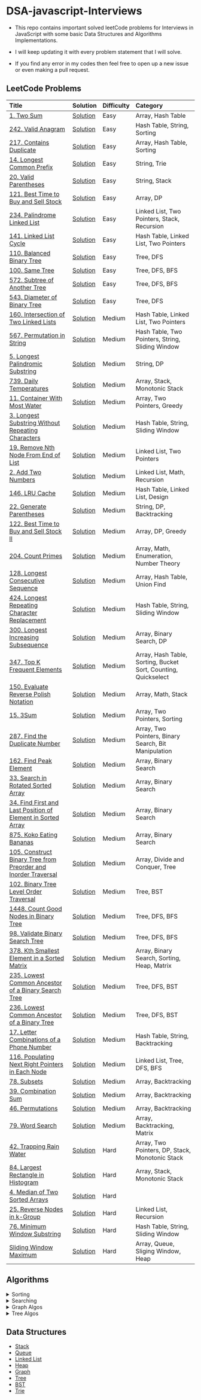 # DSA-javascript-Interviews

- This repo contains important solved leetCode problems for Interviews in JavaScript with some basic Data Structures and Algorithms Implementations.

- I will keep updating it with every problem statement that I will solve.

- If you find any error in my codes then feel free to open up a new issue or even making a pull request.

## LeetCode Problems

| Title                                                                                                                                                      | Solution                                                                                                    | Difficulty | Category                                                       |
| :--------------------------------------------------------------------------------------------------------------------------------------------------------- | :---------------------------------------------------------------------------------------------------------- | :--------- | :------------------------------------------------------------- |
| [1. Two Sum](https://leetcode.com/problems/two-sum/)                                                                                                       | [Solution](https://github.com/kartikth40/DSA-javascript/blob/main/problems/twoSum.js)                       | Easy       | Array, Hash Table                                              |
| [242. Valid Anagram](https://leetcode.com/problems/valid-anagram/)                                                                                         | [Solution](https://github.com/kartikth40/DSA-javascript/blob/main/problems/validAnagram.js)                 | Easy       | Hash Table, String, Sorting                                    |
| [217. Contains Duplicate](https://leetcode.com/problems/contains-duplicate/)                                                                               | [Solution](https://github.com/kartikth40/DSA-javascript/blob/main/problems/containsDuplicate.js)            | Easy       | Array, Hash Table, Sorting                                     |
| [14. Longest Common Prefix](https://leetcode.com/problems/longest-common-prefix/)                                                                          | [Solution](https://github.com/kartikth40/DSA-javascript/blob/main/problems/longestCommonPrefix.js)          | Easy       | String, Trie                                                   |
| [20. Valid Parentheses](https://leetcode.com/problems/valid-parentheses/)                                                                                  | [Solution](https://github.com/kartikth40/DSA-javascript/blob/main/problems/validParentheses.js)             | Easy       | String, Stack                                                  |
| [121. Best Time to Buy and Sell Stock](https://leetcode.com/problems/best-time-to-buy-and-sell-stock/)                                                     | [Solution](https://github.com/kartikth40/DSA-javascript/blob/main/problems/maxProfit.js)                    | Easy       | Array, DP                                                      |
| [234. Palindrome Linked List](https://leetcode.com/problems/palindrome-linked-list/)                                                                       | [Solution](https://github.com/kartikth40/DSA-javascript/blob/main/problems/isPalindromeLL.js)               | Easy       | Linked List, Two Pointers, Stack, Recursion                    |
| [141. Linked List Cycle](https://leetcode.com/problems/linked-list-cycle/)                                                                                 | [Solution](https://github.com/kartikth40/DSA-javascript/blob/main/problems/hasCycle.js)                     | Easy       | Hash Table, Linked List, Two Pointers                          |
| [110. Balanced Binary Tree](https://leetcode.com/problems/balanced-binary-tree/)                                                                           | [Solution](https://github.com/kartikth40/DSA-javascript/blob/main/problems/isBalanced.js)                   | Easy       | Tree, DFS                                                      |
| [100. Same Tree](https://leetcode.com/problems/same-tree/)                                                                                                 | [Solution](https://github.com/kartikth40/DSA-javascript/blob/main/problems/isSameTree.js)                   | Easy       | Tree, DFS, BFS                                                 |
| [572. Subtree of Another Tree](https://leetcode.com/problems/subtree-of-another-tree/same-tree/)                                                           | [Solution](https://github.com/kartikth40/DSA-javascript/blob/main/problems/isSubtree.js)                    | Easy       | Tree, DFS, BFS                                                 |
| [543. Diameter of Binary Tree](https://leetcode.com/problems/diameter-of-binary-tree/)                                                                     | [Solution](https://github.com/kartikth40/DSA-javascript/blob/main/problems/diameterOfBinaryTree.js)         | Easy       | Tree, DFS                                                      |
| [160. Intersection of Two Linked Lists](https://leetcode.com/problems/intersection-of-two-linked-lists/)                                                   | [Solution](https://github.com/kartikth40/DSA-javascript/blob/main/problems/getIntersectionNode.js)          | Medium     | Hash Table, Linked List, Two Pointers                          |
| [567. Permutation in String](https://leetcode.com/problems/permutation-in-string/)                                                                         | [Solution](https://github.com/kartikth40/DSA-javascript/blob/main/problems/checkInclusion.js)               | Medium     | Hash Table, Two Pointers, String, Sliding Window               |
| [5. Longest Palindromic Substring](https://leetcode.com/problems/longest-palindromic-substring/)                                                           | [Solution](https://github.com/kartikth40/DSA-javascript/blob/main/problems/longestPalindrome.js)            | Medium     | String, DP                                                     |
| [739. Daily Temperatures](https://leetcode.com/problems/daily-temperatures/)                                                                               | [Solution](https://github.com/kartikth40/DSA-javascript/blob/main/problems/dailyTemperatures.js)            | Medium     | Array, Stack, Monotonic Stack                                  |
| [11. Container With Most Water](https://leetcode.com/problems/container-with-most-water/)                                                                  | [Solution](https://github.com/kartikth40/DSA-javascript/blob/main/problems/maxArea.js)                      | Medium     | Array, Two Pointers, Greedy                                    |
| [3. Longest Substring Without Repeating Characters](https://leetcode.com/problems/longest-substring-without-repeating-characters/)                         | [Solution](https://github.com/kartikth40/DSA-javascript/blob/main/problems/lengthOfLongestSubstring.js)     | Medium     | Hash Table, String, Sliding Window                             |
| [19. Remove Nth Node From End of List](https://leetcode.com/problems/remove-nth-node-from-end-of-list/)                                                    | [Solution](https://github.com/kartikth40/DSA-javascript/blob/main/problems/removeNthFromEnd.js)             | Medium     | Linked List, Two Pointers                                      |
| [2. Add Two Numbers](https://leetcode.com/problems/add-two-numbers/)                                                                                       | [Solution](https://github.com/kartikth40/DSA-javascript/blob/main/problems/addTwoNumbers.js)                | Medium     | Linked List, Math, Recursion                                   |
| [146. LRU Cache](https://leetcode.com/problems/lru-cache/)                                                                                                 | [Solution](https://github.com/kartikth40/DSA-javascript/blob/main/problems/lru_cache.js)                    | Medium     | Hash Table, Linked List, Design                                |
| [22. Generate Parentheses](https://leetcode.com/problems/generate-parentheses/)                                                                            | [Solution](https://github.com/kartikth40/DSA-javascript/blob/main/problems/generateParenthesis.js)          | Medium     | String, DP, Backtracking                                       |
| [122. Best Time to Buy and Sell Stock II](https://leetcode.com/problems/best-time-to-buy-and-sell-stock-ii/)                                               | [Solution](https://github.com/kartikth40/DSA-javascript/blob/main/problems/maxProfit2.js)                   | Medium     | Array, DP, Greedy                                              |
| [204. Count Primes](https://leetcode.com/problems/count-primes/)                                                                                           | [Solution](https://github.com/kartikth40/DSA-javascript/blob/main/problems/countPrimes.js)                  | Medium     | Array, Math, Enumeration, Number Theory                        |
| [128. Longest Consecutive Sequence](https://leetcode.com/problems/longest-consecutive-sequence/)                                                           | [Solution](https://github.com/kartikth40/DSA-javascript/blob/main/problems/longestConsecutive.js)           | Medium     | Array, Hash Table, Union Find                                  |
| [424. Longest Repeating Character Replacement](https://leetcode.com/problems/longest-repeating-character-replacement/)                                     | [Solution](https://github.com/kartikth40/DSA-javascript/blob/main/problems/characterReplacement.js)         | Medium     | Hash Table, String, Sliding Window                             |
| [300. Longest Increasing Subsequence](https://leetcode.com/problems/longest-increasing-subsequence/)                                                       | [Solution](https://github.com/kartikth40/DSA-javascript/blob/main/problems/longestIncreasingSubsequence.js) | Medium     | Array, Binary Search, DP                                       |
| [347. Top K Frequent Elements](https://leetcode.com/problems/top-k-frequent-elements/)                                                                     | [Solution](https://github.com/kartikth40/DSA-javascript/blob/main/problems/topKfrequentElements.js)         | Medium     | Array, Hash Table, Sorting, Bucket Sort, Counting, Quickselect |
| [150. Evaluate Reverse Polish Notation](https://leetcode.com/problems/evaluate-reverse-polish-notation/)                                                   | [Solution](https://github.com/kartikth40/DSA-javascript/blob/main/problems/evalRPN.js)                      | Medium     | Array, Math, Stack                                             |
| [15. 3Sum](https://leetcode.com/problems/3sum/)                                                                                                            | [Solution](https://github.com/kartikth40/DSA-javascript/blob/main/problems/threeSum.js)                     | Medium     | Array, Two Pointers, Sorting                                   |
| [287. Find the Duplicate Number](https://leetcode.com/problems/find-the-duplicate-number/)                                                                 | [Solution](https://github.com/kartikth40/DSA-javascript/blob/main/problems/findDuplicate.js)                | Medium     | Array, Two Pointers, Binary Search, Bit Manipulation           |
| [162. Find Peak Element](https://leetcode.com/problems/find-peak-element/)                                                                                 | [Solution](https://github.com/kartikth40/DSA-javascript/blob/main/problems/findPeakElement.js)              | Medium     | Array, Binary Search                                           |
| [33. Search in Rotated Sorted Array](https://leetcode.com/problems/search-in-rotated-sorted-array/)                                                        | [Solution](https://github.com/kartikth40/DSA-javascript/blob/main/problems/searchInRotated.js)              | Medium     | Array, Binary Search                                           |
| [34. Find First and Last Position of Element in Sorted Array](https://leetcode.com/problems/find-first-and-last-position-of-element-in-sorted-array/)      | [Solution](https://github.com/kartikth40/DSA-javascript/blob/main/problems/searchRange.js)                  | Medium     | Array, Binary Search                                           |
| [875. Koko Eating Bananas](https://leetcode.com/problems/koko-eating-bananas/)                                                                             | [Solution](https://github.com/kartikth40/DSA-javascript/blob/main/problems/minEatingSpeed.js)               | Medium     | Array, Binary Search                                           |
| [105. Construct Binary Tree from Preorder and Inorder Traversal](https://leetcode.com/problems/construct-binary-tree-from-preorder-and-inorder-traversal/) | [Solution](https://github.com/kartikth40/DSA-javascript/blob/main/problems/buildTree.js)                    | Medium     | Array, Divide and Conquer, Tree                                |
| [102. Binary Tree Level Order Traversal](https://leetcode.com/problems/binary-tree-level-order-traversal/)                                                 | [Solution](https://github.com/kartikth40/DSA-javascript/blob/main/problems/levelOrder.js)                   | Medium     | Tree, BST                                                      |
| [1448. Count Good Nodes in Binary Tree](https://leetcode.com/problems/count-good-nodes-in-binary-tree/)                                                    | [Solution](https://github.com/kartikth40/DSA-javascript/blob/main/problems/goodNodes.js)                    | Medium     | Tree, DFS, BFS                                                 |
| [98. Validate Binary Search Tree](https://leetcode.com/problems/validate-binary-search-tree/)                                                              | [Solution](https://github.com/kartikth40/DSA-javascript/blob/main/problems/isValidBST.js)                   | Medium     | Tree, DFS, BFS                                                 |
| [378. Kth Smallest Element in a Sorted Matrix](https://leetcode.com/problems/kth-smallest-element-in-a-sorted-matrix/)                                     | [Solution](https://github.com/kartikth40/DSA-javascript/blob/main/problems/kthSmallest.js)                  | Medium     | Array, Binary Search, Sorting, Heap, Matrix                    |
| [235. Lowest Common Ancestor of a Binary Search Tree](https://leetcode.com/problems/lowest-common-ancestor-of-a-binary-search-tree/)                       | [Solution](https://github.com/kartikth40/DSA-javascript/blob/main/problems/lowestCommonAncestor.js)         | Medium     | Tree, DFS, BST                                                 |
| [236. Lowest Common Ancestor of a Binary Tree](https://leetcode.com/problems/lowest-common-ancestor-of-a-binary-tree/)                                     | [Solution](https://github.com/kartikth40/DSA-javascript/blob/main/problems/lowestCommonAncestor2.js)        | Medium     | Tree, DFS, BST                                                 |
| [17. Letter Combinations of a Phone Number](https://leetcode.com/problems/letter-combinations-of-a-phone-number/)                                          | [Solution](https://github.com/kartikth40/DSA-javascript/blob/main/problems/letterCombinations.js)           | Medium     | Hash Table, String, Backtracking                               |
| [116. Populating Next Right Pointers in Each Node](https://leetcode.com/problems/populating-next-right-pointers-in-each-node/)                             | [Solution](https://github.com/kartikth40/DSA-javascript/blob/main/problems/connect.js)                      | Medium     | Linked List, Tree, DFS, BFS                                    |
| [78. Subsets](https://leetcode.com/problems/subsets/)                                                                                                      | [Solution](https://github.com/kartikth40/DSA-javascript/blob/main/problems/subsets.js)                      | Medium     | Array, Backtracking                                            |
| [39. Combination Sum](https://leetcode.com/problems/combination-sum/)                                                                                      | [Solution](https://github.com/kartikth40/DSA-javascript/blob/main/problems/combinationSum.js)               | Medium     | Array, Backtracking                                            |
| [46. Permutations](https://leetcode.com/problems/permutations/)                                                                                            | [Solution](https://github.com/kartikth40/DSA-javascript/blob/main/problems/permute.js)                      | Medium     | Array, Backtracking                                            |
| [79. Word Search](https://leetcode.com/problems/word-search/)                                                                                              | [Solution](https://github.com/kartikth40/DSA-javascript/blob/main/problems/exist.js)                        | Medium     | Array, Backtracking, Matrix                                    |
| [42. Trapping Rain Water](https://leetcode.com/problems/trapping-rain-water/)                                                                              | [Solution](https://github.com/kartikth40/DSA-javascript/blob/main/problems/trap.js)                         | Hard       | Array, Two Pointers, DP, Stack, Monotonic Stack                |
| [84. Largest Rectangle in Histogram](https://leetcode.com/problems/largest-rectangle-in-histogram/)                                                        | [Solution](https://github.com/kartikth40/DSA-javascript/blob/main/problems/largestRectangleArea.js)         | Hard       | Array, Stack, Monotonic Stack                                  |
| [4. Median of Two Sorted Arrays](https://leetcode.com/problems/median-of-two-sorted-arrays/)                                                               | [Solution](https://github.com/kartikth40/DSA-javascript/blob/main/problems/findMedianSortedArrays.js)       | Hard       |                                                                |
| [25. Reverse Nodes in k-Group](https://leetcode.com/problems/reverse-nodes-in-k-group/)                                                                    | [Solution](https://github.com/kartikth40/DSA-javascript/blob/main/problems/reverseKGroup.js)                | Hard       | Linked List, Recursion                                         |
| [76. Minimum Window Substring](https://leetcode.com/problems/minimum-window-substring/)                                                                    | [Solution](https://github.com/kartikth40/DSA-javascript/blob/main/problems/minWindow.js)                    | Hard       | Hash Table, String, Sliding Window                             |
| [Sliding Window Maximum](https://leetcode.com/problems/sliding-window-maximum/)                                                                            | [Solution](https://github.com/kartikth40/DSA-javascript/blob/main/problems/maxSlidingWindow.js)             | Hard       | Array, Queue, Sliging Window, Heap                             |

<!-- |[]()|[Solution](https://github.com/kartikth40/DSA-javascript/blob/main/problems/__name__.js)|Easy Medium Hard|| -->

## Algorithms

<details>
<summary>Sorting</summary>
<br>
<li><a href='https://github.com/kartikth40/DSA-javascript/blob/main/algorithms/bubbleSort.js'>Bubble Sort</a></li>
<li><a href='https://github.com/kartikth40/DSA-javascript/blob/main/algorithms/countingSort.js'>Counting Sort</a></li>
<li><a href='https://github.com/kartikth40/DSA-javascript/blob/main/algorithms/heapSort.js'>Heap Sort</a></li>
<li><a href='https://github.com/kartikth40/DSA-javascript/blob/main/algorithms/insertionSort.js'>Insertion Sort</a></li>
<li><a href='https://github.com/kartikth40/DSA-javascript/blob/main/algorithms/mergeSort.js'>Merge Sort</a></li>
<li><a href='https://github.com/kartikth40/DSA-javascript/blob/main/algorithms/quickSort.js'>Quick Sort</a></li>
<li><a href='https://github.com/kartikth40/DSA-javascript/blob/main/algorithms/radixSort.js'>Radix Sort</a></li>
<li><a href='https://github.com/kartikth40/DSA-javascript/blob/main/algorithms/selectionSort.js'>Selection Sort</a></li>
<!-- <li><a href='https://github.com/kartikth40/DSA-javascript/blob/main/algorithms/'></a></li> -->
</details>

<details>
<summary>Searching</summary>
<br>
<li><a href='https://github.com/kartikth40/DSA-javascript/blob/main/algorithms/binarySearch.js'>Binary Search</a></li>
<!-- <li><a href='https://github.com/kartikth40/DSA-javascript/blob/main/algorithms/'></a></li> -->
</details>

<details>
<summary>Graph Algos</summary>
<br>
<li><a href='https://github.com/kartikth40/DSA-javascript/blob/main/algorithms/graph-BFS.js'>BFS</a></li>
<li><a href='https://github.com/kartikth40/DSA-javascript/blob/main/algorithms/graph-DFS.js'>DFS</a></li>
<li><a href='https://github.com/kartikth40/DSA-javascript/blob/main/algorithms/dijkstraShortestPath.js'>Dijkstra Shortest Path</a></li>
<!-- <li><a href='https://github.com/kartikth40/DSA-javascript/blob/main/algorithms/'></a></li> -->

</details>

<details>
<summary>Tree Algos</summary>
<br>
<li><a href='https://github.com/kartikth40/DSA-javascript/blob/main/algorithms/tree-BFS.js'>BFS</a></li>
<li><a href='https://github.com/kartikth40/DSA-javascript/blob/main/algorithms/tree-DFS.js'>DFS</a></li>
<!-- <li><a href='https://github.com/kartikth40/DSA-javascript/blob/main/algorithms/'></a></li> -->

</details>

## Data Structures

- [Stack](https://github.com/kartikth40/DSA-javascript/blob/main/data_structures/stack.js)
- [Queue](https://github.com/kartikth40/DSA-javascript/blob/main/data_structures/queue.js)
- [Linked List](https://github.com/kartikth40/DSA-javascript/blob/main/data_structures/linkedList.js)
- [Heap](https://github.com/kartikth40/DSA-javascript/blob/main/data_structures/heap.js)
- [Graph](https://github.com/kartikth40/DSA-javascript/blob/main/data_structures/graph.js)
- [Tree](https://github.com/kartikth40/DSA-javascript/blob/main/data_structures/tree.js)
- [BST](https://github.com/kartikth40/DSA-javascript/blob/main/data_structures/binarySearchTree.js)
- [Trie](https://github.com/kartikth40/DSA-javascript/blob/main/data_structures/trie.js)

